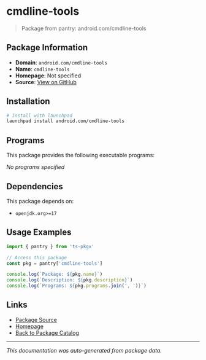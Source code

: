 # cmdline-tools

> Package from pantry: android.com/cmdline-tools

## Package Information

- **Domain**: `android.com/cmdline-tools`
- **Name**: `cmdline-tools`
- **Homepage**: Not specified
- **Source**: [View on GitHub](https://github.com/pkgxdev/pantry/tree/main/projects/android.com/cmdline-tools/package.yml)

## Installation

```bash
# Install with launchpad
launchpad install android.com/cmdline-tools
```

## Programs

This package provides the following executable programs:

*No programs specified*

## Dependencies

This package depends on:

- `openjdk.org>=17`

## Usage Examples

```typescript
import { pantry } from 'ts-pkgx'

// Access this package
const pkg = pantry['cmdline-tools']

console.log(`Package: ${pkg.name}`)
console.log(`Description: ${pkg.description}`)
console.log(`Programs: ${pkg.programs.join(', ')}`)
```

## Links

- [Package Source](https://github.com/pkgxdev/pantry/tree/main/projects/android.com/cmdline-tools/package.yml)
- [Homepage](#)
- [Back to Package Catalog](../../../package-catalog.md)

---

*This documentation was auto-generated from package data.*
